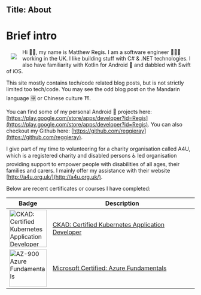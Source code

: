 Title: About
---
# Brief intro

<img align="left" style="padding: 12px" src="https://images.weserv.nl/?url=avatars.githubusercontent.com/u/2320153?v=4&h=150&w=150&fit=cover&mask=circle&maxage=7d">

Hi 👋🏽, my name is Matthew Regis. I am a software engineer 🧑🏽‍💻 working in the UK. I like building stuff with C# & .NET technologies. I also have familiarity with Kotlin for Android 🤖 and dabbled with Swift of iOS. 

This site mostly contains tech/code related blog posts, but is not strictly limited too tech/code. You may see the odd blog post on the Mandarin language 🈸 or Chinese culture ⛩️.

You can find some of my personal Android 📱 projects here: [https://play.google.com/store/apps/developer?id=Regis](https://play.google.com/store/apps/developer?id=Regis). You can also checkout my Github here: [https://github.com/reggieray](https://github.com/reggieray).

I give part of my time to volunteering for a charity organisation called A4U, which is a registered charity and disabled persons ♿ led organisation providing support to empower people with disabilities of all ages, their families and carers. I mainly offer my assistance with their website [http://a4u.org.uk/](http://a4u.org.uk/).

Below are recent certificates or courses I have completed:  

| Badge | Description |
| ----- | ----------- |
| <a href="https://www.credly.com/badges/31a367e0-7401-4ecb-bbf7-33c9f3332186/public_url"><img src="https://images.credly.com/size/680x680/images/f88d800c-5261-45c6-9515-0458e31c3e16/ckad_from_cncfsite.png" alt="CKAD: Certified Kubernetes Application Developer" style="width:100x;height:100px;"></a> | <a href="https://www.credly.com/badges/31a367e0-7401-4ecb-bbf7-33c9f3332186/public_url">CKAD: Certified Kubernetes Application Developer </a> |
| <a href="https://learn.microsoft.com/api/credentials/share/en-gb/MattRegis-3148/7EF317694C46A869?sharingId=7D6BCAC3496D752F"><img src="https://learn.microsoft.com/media/learn/certification/badges/microsoft-certified-fundamentals-badge.svg?branch=main" alt="AZ-900 Azure Fundamentals" style="width:100px;height:100px;"></a> | <a href="https://learn.microsoft.com/api/credentials/share/en-gb/MattRegis-3148/7EF317694C46A869?sharingId=7D6BCAC3496D752F">Microsoft Certified: Azure Fundamentals </a> |

